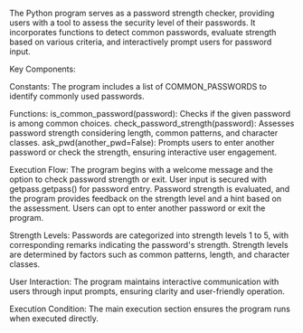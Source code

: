 The Python program serves as a password strength checker, providing users with a tool to assess the security level of their passwords. It incorporates functions to detect common passwords, evaluate strength based on various criteria, and interactively prompt users for password input.

Key Components:

Constants:
The program includes a list of COMMON_PASSWORDS to identify commonly used passwords.

Functions:
is_common_password(password): Checks if the given password is among common choices.
check_password_strength(password): Assesses password strength considering length, common patterns, and character classes.
ask_pwd(another_pwd=False): Prompts users to enter another password or check the strength, ensuring interactive user engagement.

Execution Flow:
The program begins with a welcome message and the option to check password strength or exit.
User input is secured with getpass.getpass() for password entry.
Password strength is evaluated, and the program provides feedback on the strength level and a hint based on the assessment.
Users can opt to enter another password or exit the program.

Strength Levels:
Passwords are categorized into strength levels 1 to 5, with corresponding remarks indicating the password's strength.
Strength levels are determined by factors such as common patterns, length, and character classes.

User Interaction:
The program maintains interactive communication with users through input prompts, ensuring clarity and user-friendly operation.

Execution Condition:
The main execution section ensures the program runs when executed directly.

